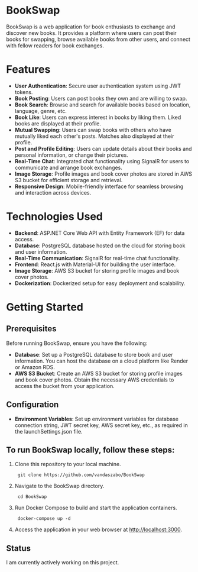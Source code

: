 # BookSwap
BookSwap is a web application for book enthusiasts to exchange and discover new books. 
It provides a platform where users can post their books for swapping, browse available books from other users, and connect with fellow readers for book exchanges.

# Features
- **User Authentication**: Secure user authentication system using JWT tokens.
- **Book Posting**: Users can post books they own and are willing to swap.
- **Book Search**: Browse and search for available books based on location, language, genre, etc.
- **Book Like**: Users can express interest in books by liking them. Liked books are displayed at their profile.
- **Mutual Swapping**: Users can swap books with others who have mutually liked each other's posts. Matches also displayed at their profile.
- **Post and Profile Editing**: Users can update details about their books and personal information, or change their pictures.
- **Real-Time Chat**: Integrated chat functionality using SignalR for users to communicate and arrange book exchanges.
- **Image Storage**: Profile images and book cover photos are stored in AWS S3 bucket for efficient storage and retrieval.
- **Responsive Design**: Mobile-friendly interface for seamless browsing and interaction across devices.

# Technologies Used
- **Backend**: ASP.NET Core Web API with Entity Framework (EF) for data access.
- **Database**: PostgreSQL database hosted on the cloud for storing book and user information.
- **Real-Time Communication**: SignalR for real-time chat functionality.
- **Frontend**: React.js with Material-UI for building the user interface.
- **Image Storage**: AWS S3 bucket for storing profile images and book cover photos.
- **Dockerization**: Dockerized setup for easy deployment and scalability.

# Getting Started

## Prerequisites
Before running BookSwap, ensure you have the following:
- **Database**:
  Set up a PostgreSQL database to store book and user information.
  You can host the database on a cloud platform like Render or Amazon RDS.
- **AWS S3 Bucket**:
  Create an AWS S3 bucket for storing profile images and book cover photos.
  Obtain the necessary AWS credentials to access the bucket from your application.

## Configuration
- **Environment Variables**: 
Set up environment variables for database connection string, JWT secret key, AWS secret key, etc., as required in the launchSettings.json file.

## To run BookSwap locally, follow these steps:
1. Clone this repository to your local machine. 
   ```
    git clone https://github.com/vandaszabo/BookSwap
    ```
2. Navigate to the BookSwap directory.
   ```
    cd BookSwap
    ```
3. Run Docker Compose to build and start the application containers.
   ```
    docker-compose up -d
    ```
4. Access the application in your web browser at [http://localhost:3000](http://localhost:3000).

## Status
I am currently actively working on this project. 


